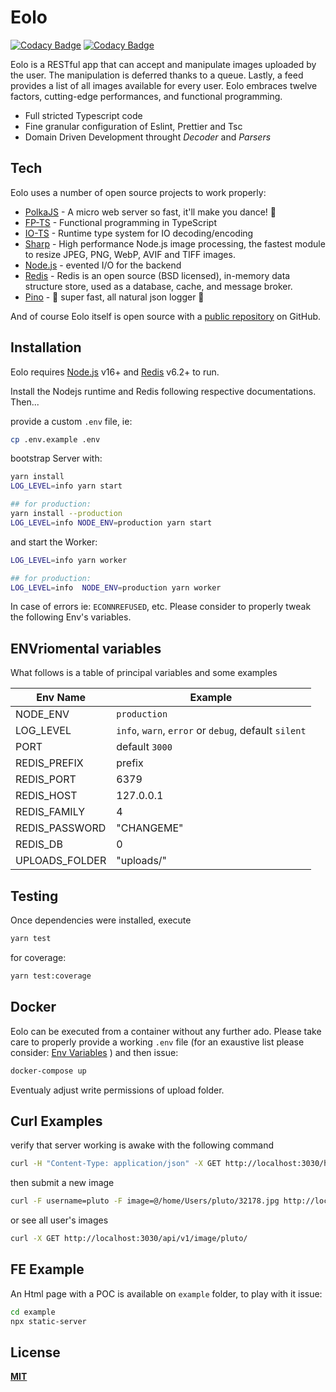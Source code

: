 # Eolo
[![Codacy Badge](https://app.codacy.com/project/badge/Grade/33b2fa9196944d38a9fcbc74455895aa)](https://www.codacy.com/gh/nidble/eolo/dashboard?utm_source=github.com&amp;utm_medium=referral&amp;utm_content=nidble/eolo&amp;utm_campaign=Badge_Grade)
[![Codacy Badge](https://app.codacy.com/project/badge/Coverage/33b2fa9196944d38a9fcbc74455895aa)](https://www.codacy.com/gh/nidble/eolo/dashboard?utm_source=github.com&utm_medium=referral&utm_content=nidble/eolo&utm_campaign=Badge_Coverage)

Eolo is a RESTful app that can accept and manipulate images uploaded by the user. The manipulation is deferred thanks to a queue. Lastly, a feed provides a list of all images available for every user. Eolo embraces twelve factors, cutting-edge performances, and functional programming.

- Full stricted Typescript code
- Fine granular configuration of Eslint, Prettier and Tsc
- Domain Driven Development throught _Decoder_ and _Parsers_

## Tech

Eolo uses a number of open source projects to work properly:

- [PolkaJS] - A micro web server so fast, it'll make you dance! 👯
- [FP-TS] - Functional programming in TypeScript 
- [IO-TS] - Runtime type system for IO decoding/encoding 
- [Sharp] - High performance Node.js image processing, the fastest module to resize JPEG, PNG, WebP, AVIF and TIFF images. 
- [Node.js] - evented I/O for the backend
- [Redis] - Redis is an open source (BSD licensed), in-memory data structure store, used as a database, cache, and message broker.
- [Pino] - 🌲 super fast, all natural json logger 🌲

And of course Eolo itself is open source with a [public repository][eolo] on GitHub.

## Installation

Eolo requires [Node.js](https://nodejs.org/) v16+ and [Redis] v6.2+ to run. 

Install the Nodejs runtime and Redis following respective documentations. Then...

provide a custom `.env` file, ie:
```sh
cp .env.example .env
```

bootstrap Server with:
```sh
yarn install
LOG_LEVEL=info yarn start

## for production: 
yarn install --production
LOG_LEVEL=info NODE_ENV=production yarn start

```

and start the Worker:
```sh
LOG_LEVEL=info yarn worker

## for production: 
LOG_LEVEL=info  NODE_ENV=production yarn worker
```

In case of errors ie: `ECONNREFUSED`, etc. Please consider to properly tweak the following Env's variables.

## ENVriomental variables

What follows is a table of principal variables and some examples

| Env Name | Example |
| ------ | ------ |
| NODE_ENV | `production` |
| LOG_LEVEL | `info`, `warn`, `error` or `debug`, default `silent` |
| PORT | default `3000` |
| REDIS_PREFIX | prefix |
| REDIS_PORT | 6379 |
| REDIS_HOST | 127.0.0.1 |
| REDIS_FAMILY | 4 | 
| REDIS_PASSWORD | "CHANGEME"| 
| REDIS_DB | 0 |
| UPLOADS_FOLDER | "uploads/" |

## Testing

Once dependencies were installed, execute

```sh
yarn test

```

for coverage:

```sh
yarn test:coverage

```

## Docker

Eolo can be executed from a container without any further ado. 
Please take care to properly provide a working `.env` file (for an exaustive list please consider: [Env Variables](https://github.com/nidble/eolo#envriomental-variables) ) and then issue:

```sh
docker-compose up
```
Eventualy adjust write permissions of upload folder.

## Curl Examples
verify that server working is awake with the following command
```sh
curl -H "Content-Type: application/json" -X GET http://localhost:3030/healthz
```

then submit a new image
```sh
curl -F username=pluto -F image=@/home/Users/pluto/32178.jpg http://localhost:3030/api/v1/image
```

or see all user's images
```sh
curl -X GET http://localhost:3030/api/v1/image/pluto/
```

## FE Example
An Html page with a POC is available on `example` folder, to play with it issue:
```sh
cd example
npx static-server
```

## License

[**MIT**](https://github.com/nidble/eolo/blob/master/LICENSE)

[//]: # (These are reference links used in the body of this note and get stripped out when the markdown processor does its job. There is no need to format nicely because it shouldn't be seen. Thanks SO - http://stackoverflow.com/questions/4823468/store-comments-in-markdown-syntax)

   [eolo]: <https://github.com/nidble/eolo>
   [PolkaJs]: <https://github.com/lukeed/polka>
   [Sharp]: <https://www.npmjs.com/package/sharp>
   [Redis]: <https://redis.io/download>
   [node.js]: <http://nodejs.org>
   [Pino]: <https://github.com/pinojs/pino>
   [FP-TS]: <https://github.com/gcanti/fp-ts>
   [IO-TS]: <https://github.com/gcanti/io-ts>
